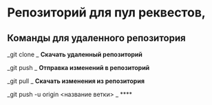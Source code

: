 # Репозиторий для пул реквестов,

## Команды для удаленного репозитория

_git clone <link> _ **Скачать удаленный репозиторий**

_git push _ **Отправка изменений в репозиторий**

_git pull _ **Скачать изменения из репозитория**

_git push -u origin <название ветки> _ ****
